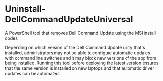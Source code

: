 # Uninstall-DellCommandUpdateUniversal
A PowerShell tool that removes Dell Command Update using the MSI install codes.

Depending on which version of the Dell Command Update uility that's installed, administrators may not be able to configure automatic updates with command line switches and it may block new versions of the app from being installed. Running this tool before deploying the latest version ensures that the same version is installed on new laptops and that automatic driver updates can be automated.
